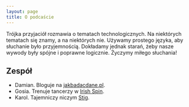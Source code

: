 ```yaml
---
layout: page
title: O podcaście
---
```


Trójka przyjaciół rozmawia o tematach technologicznych. Na niektórych tematach się znamy, a na niektórych nie. Używamy prostego języka, aby słuchanie było przyjemnością. Dokładamy jednak starań, żeby nasze wywody były spójne i poprawne logicznie. Życzymy miłego słuchania!

## [](#header-2)Zespół

*   Damian. Bloguje na [jakbadacdane.pl](https://jakbadacdane.pl/).
*   Gosia. Trenuje tancerzy w [Irish Spin](https://taniec-irlandzki.wroclaw.pl/).
*   Karol. Tajemniczy niczym [Stig](https://pl.wikipedia.org/wiki/Stig).